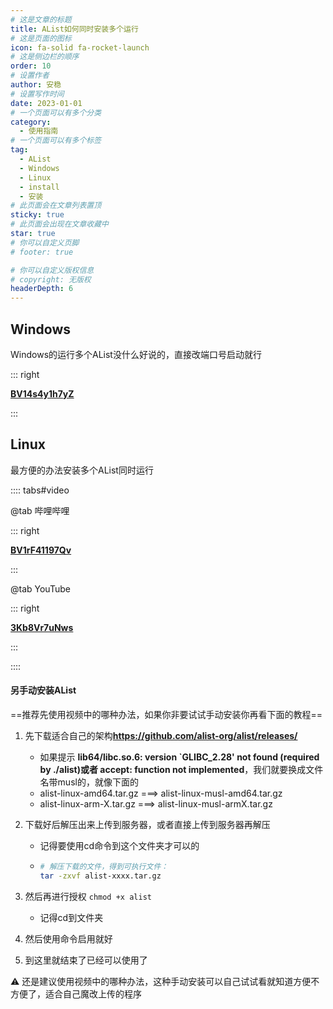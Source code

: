 ```yaml
---
# 这是文章的标题
title: AList如何同时安装多个运行
# 这是页面的图标
icon: fa-solid fa-rocket-launch
# 这是侧边栏的顺序
order: 10
# 设置作者
author: 安稳
# 设置写作时间
date: 2023-01-01
# 一个页面可以有多个分类
category:
  - 使用指南
# 一个页面可以有多个标签
tag:
  - AList
  - Windows
  - Linux
  - install
  - 安装
# 此页面会在文章列表置顶
sticky: true
# 此页面会出现在文章收藏中
star: true
# 你可以自定义页脚
# footer: true

# 你可以自定义版权信息
# copyright: 无版权
headerDepth: 6
---
```


<!-- 你可以通过设置页面的 Frontmatter，在页面禁用功能与布局。 -->

<!-- more -->

## Windows

Windows的运行多个AList没什么好说的，直接改端口号启动就行

<BiliBili bvid="BV14s4y1h7yZ" />

::: right

[**BV14s4y1h7yZ**](https://www.bilibili.com/video/BV14s4y1h7yZ)

:::

## Linux

最方便的办法安装多个AList同时运行

:::: tabs#video

@tab 哔哩哔哩

<BiliBili bvid="BV1rF41197Qv" />

::: right

[**BV1rF41197Qv**](https://www.bilibili.com/video/BV1rF41197Qv)

:::

@tab YouTube

<YouTube id="3Kb8Vr7uNws" disable-fullscreen />

::: right

[**3Kb8Vr7uNws**](https://www.youtube.com/watch?v=3Kb8Vr7uNws)

:::

::::

#### **另手动安装AList**

==推荐先使用视频中的哪种办法，如果你非要试试手动安装你再看下面的教程==

1. 先下载适合自己的架构**https://github.com/alist-org/alist/releases/**

   - 如果提示 **lib64/libc.so.6: version `GLIBC_2.28' not found (required by ./alist)或者 accept: function not implemented**，我们就要换成文件名带musl的，就像下面的
   - alist-linux-amd64.tar.gz     ===>     alist-linux-musl-amd64.tar.gz
   - alist-linux-arm-X.tar.gz     ===>     alist-linux-musl-armX.tar.gz

2. 下载好后解压出来上传到服务器，或者直接上传到服务器再解压

   - 记得要使用cd命令到这个文件夹才可以的

   -  ```bash
      # 解压下载的文件，得到可执行文件：
      tar -zxvf alist-xxxx.tar.gz
      ```

3. 然后再进行授权 `chmod +x alist`

   - 记得cd到文件夹

4. 然后使用命令启用就好

5. 到这里就结束了已经可以使用了

:warning: 还是建议使用视频中的哪种办法，这种手动安装可以自己试试看就知道方便不方便了，适合自己魔改上传的程序